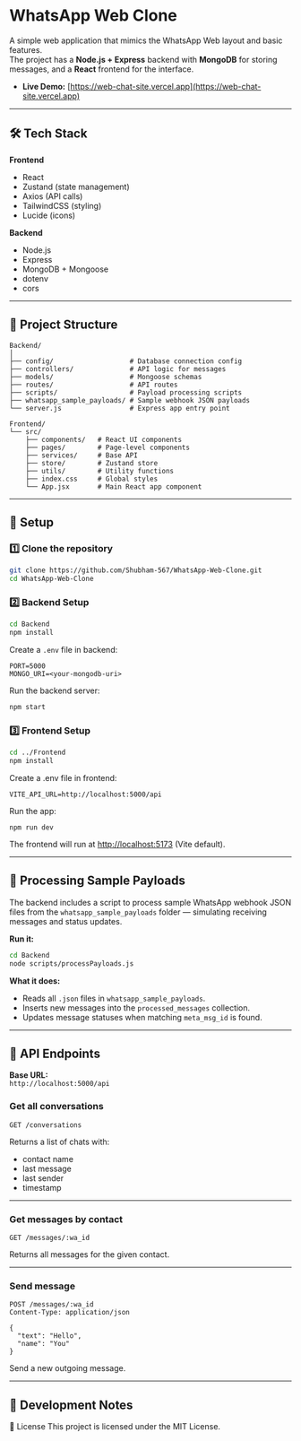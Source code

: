 # WhatsApp Web Clone

A simple web application that mimics the WhatsApp Web layout and basic features.  
The project has a **Node.js + Express** backend with **MongoDB** for storing messages, and a **React** frontend for the interface.

- **Live Demo:** [https://web-chat-site.vercel.app](https://web-chat-site.vercel.app)

---

## 🛠 Tech Stack

**Frontend**
- React
- Zustand (state management)
- Axios (API calls)
- TailwindCSS (styling)
- Lucide (icons)

**Backend**
- Node.js
- Express
- MongoDB + Mongoose
- dotenv
- cors

---

## 📁 Project Structure

```
Backend/
│
├── config/                   # Database connection config
├── controllers/              # API logic for messages
├── models/                   # Mongoose schemas
├── routes/                   # API routes
├── scripts/                  # Payload processing scripts
├── whatsapp_sample_payloads/ # Sample webhook JSON payloads
└── server.js                 # Express app entry point

Frontend/
└── src/
    ├── components/   # React UI components
    ├── pages/        # Page-level components
    ├── services/     # Base API 
    ├── store/        # Zustand store
    ├── utils/        # Utility functions
    ├── index.css     # Global styles
    └── App.jsx       # Main React app component
```

---

## 🚀 Setup

### 1️⃣ Clone the repository

```bash
git clone https://github.com/Shubham-567/WhatsApp-Web-Clone.git
cd WhatsApp-Web-Clone
```

### 2️⃣ Backend Setup

```bash
cd Backend
npm install
```

Create a `.env` file in backend:

```
PORT=5000
MONGO_URI=<your-mongodb-uri>
```

Run the backend server:

```bash
npm start
```

### 3️⃣ Frontend Setup

```bash
cd ../Frontend
npm install
```

Create a .env file in frontend:

```
VITE_API_URL=http://localhost:5000/api
```

Run the app:

```
npm run dev
```

The frontend will run at [http://localhost:5173](http://localhost:5173) (Vite default).

---

## 🧪 Processing Sample Payloads

The backend includes a script to process sample WhatsApp webhook JSON files from the `whatsapp_sample_payloads` folder — simulating receiving messages and status updates.

**Run it:**

```bash
cd Backend
node scripts/processPayloads.js
```

**What it does:**

- Reads all `.json` files in `whatsapp_sample_payloads`.
- Inserts new messages into the `processed_messages` collection.
- Updates message statuses when matching `meta_msg_id` is found.

---

## 📡 API Endpoints

**Base URL:**  
`http://localhost:5000/api`

### Get all conversations

```http
GET /conversations
```
Returns a list of chats with:
- contact name
- last message
- last sender
- timestamp

---

### Get messages by contact

```http
GET /messages/:wa_id
```
Returns all messages for the given contact.

---

### Send message

```http
POST /messages/:wa_id
Content-Type: application/json

{
  "text": "Hello",
  "name": "You"
}
```
Send a new outgoing message.

---

## 📌 Development Notes

📜 License
This project is licensed under the MIT License.
